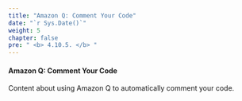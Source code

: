 ```yaml
---
title: "Amazon Q: Comment Your Code"
date: "`r Sys.Date()`"
weight: 5
chapter: false
pre: " <b> 4.10.5. </b> "
---
```


#### Amazon Q: Comment Your Code

Content about using Amazon Q to automatically comment your code.
